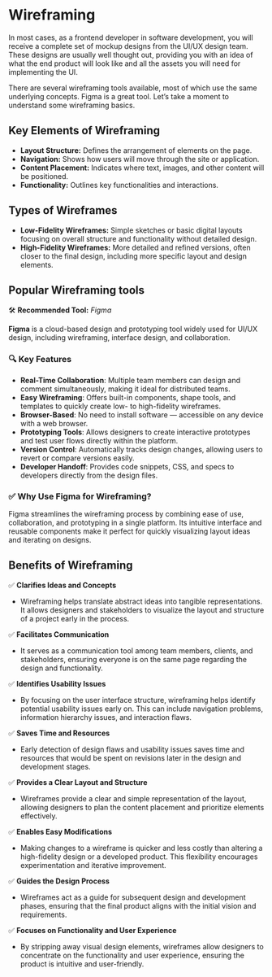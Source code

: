 # Wireframing
In most cases, as a frontend developer in software development, you will receive a complete set of mockup designs from the UI/UX design team. These designs are usually well thought out, providing you with an idea of what the end product will look like and all the assets you will need for implementing the UI.

There are several wireframing tools available, most of which use the same underlying concepts. Figma is a great tool. Let’s take a moment to understand some wireframing basics.

## Key Elements of Wireframing
- **Layout Structure:** Defines the arrangement of elements on the page.
- **Navigation:** Shows how users will move through the site or application.
- **Content Placement:** Indicates where text, images, and other content will be positioned.
- **Functionality:** Outlines key functionalities and interactions.

## Types of Wireframes
- **Low-Fidelity Wireframes:** Simple sketches or basic digital layouts focusing on overall structure and functionality without detailed design.
- **High-Fidelity Wireframes:** More detailed and refined versions, often closer to the final design, including more specific layout and design elements.

## Popular Wireframing tools
 🛠️ **Recommended Tool:** *Figma*

**Figma** is a cloud-based design and prototyping tool widely used for UI/UX design, including wireframing, interface design, and collaboration.

### 🔍 Key Features

- **Real-Time Collaboration**: Multiple team members can design and comment simultaneously, making it ideal for distributed teams.
- **Easy Wireframing**: Offers built-in components, shape tools, and templates to quickly create low- to high-fidelity wireframes.
- **Browser-Based**: No need to install software — accessible on any device with a web browser.
- **Prototyping Tools**: Allows designers to create interactive prototypes and test user flows directly within the platform.
- **Version Control**: Automatically tracks design changes, allowing users to revert or compare versions easily.
- **Developer Handoff**: Provides code snippets, CSS, and specs to developers directly from the design files.

### ✅ Why Use Figma for Wireframing?

Figma streamlines the wireframing process by combining ease of use, collaboration, and prototyping in a single platform. Its intuitive interface and reusable components make it perfect for quickly visualizing layout ideas and iterating on designs.

## Benefits of Wireframing

✅ **Clarifies Ideas and Concepts**
- Wireframing helps translate abstract ideas into tangible representations. It allows designers and stakeholders to visualize the layout and structure of a project early in the process.

✅ **Facilitates Communication**
- It serves as a communication tool among team members, clients, and stakeholders, ensuring everyone is on the same page regarding the design and functionality.

✅ **Identifies Usability Issues**
- By focusing on the user interface structure, wireframing helps identify potential usability issues early on. This can include navigation problems, information hierarchy issues, and interaction flaws.

✅ **Saves Time and Resources**
- Early detection of design flaws and usability issues saves time and resources that would be spent on revisions later in the design and development stages.

✅ **Provides a Clear Layout and Structure**
- Wireframes provide a clear and simple representation of the layout, allowing designers to plan the content placement and prioritize elements effectively.

✅ **Enables Easy Modifications**
- Making changes to a wireframe is quicker and less costly than altering a high-fidelity design or a developed product. This flexibility encourages experimentation and iterative improvement.

✅ **Guides the Design Process**
- Wireframes act as a guide for subsequent design and development phases, ensuring that the final product aligns with the initial vision and requirements.

✅ **Focuses on Functionality and User Experience**
- By stripping away visual design elements, wireframes allow designers to concentrate on the functionality and user experience, ensuring the product is intuitive and user-friendly.

